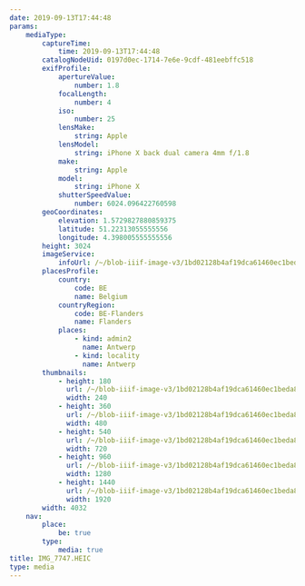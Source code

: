 ```yaml
---
date: 2019-09-13T17:44:48
params:
    mediaType:
        captureTime:
            time: 2019-09-13T17:44:48
        catalogNodeUid: 0197d0ec-1714-7e6e-9cdf-481eebffc518
        exifProfile:
            apertureValue:
                number: 1.8
            focalLength:
                number: 4
            iso:
                number: 25
            lensMake:
                string: Apple
            lensModel:
                string: iPhone X back dual camera 4mm f/1.8
            make:
                string: Apple
            model:
                string: iPhone X
            shutterSpeedValue:
                number: 6024.096422760598
        geoCoordinates:
            elevation: 1.5729827880859375
            latitude: 51.22313055555556
            longitude: 4.398005555555556
        height: 3024
        imageService:
            infoUrl: /~/blob-iiif-image-v3/1bd02128b4af19dca61460ec1beda890cf4318713760651ea860e9ba048f95ce/info.json
        placesProfile:
            country:
                code: BE
                name: Belgium
            countryRegion:
                code: BE-Flanders
                name: Flanders
            places:
                - kind: admin2
                  name: Antwerp
                - kind: locality
                  name: Antwerp
        thumbnails:
            - height: 180
              url: /~/blob-iiif-image-v3/1bd02128b4af19dca61460ec1beda890cf4318713760651ea860e9ba048f95ce/full/240%2C180/0/default.jpg
              width: 240
            - height: 360
              url: /~/blob-iiif-image-v3/1bd02128b4af19dca61460ec1beda890cf4318713760651ea860e9ba048f95ce/full/480%2C360/0/default.jpg
              width: 480
            - height: 540
              url: /~/blob-iiif-image-v3/1bd02128b4af19dca61460ec1beda890cf4318713760651ea860e9ba048f95ce/full/720%2C540/0/default.jpg
              width: 720
            - height: 960
              url: /~/blob-iiif-image-v3/1bd02128b4af19dca61460ec1beda890cf4318713760651ea860e9ba048f95ce/full/1280%2C960/0/default.jpg
              width: 1280
            - height: 1440
              url: /~/blob-iiif-image-v3/1bd02128b4af19dca61460ec1beda890cf4318713760651ea860e9ba048f95ce/full/1920%2C1440/0/default.jpg
              width: 1920
        width: 4032
    nav:
        place:
            be: true
        type:
            media: true
title: IMG_7747.HEIC
type: media
---
```

